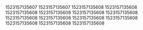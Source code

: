 1523157135607
1523157135607
1523157135608
1523157135608
1523157135608
1523157135608
1523157135608
1523157135608
1523157135608
1523157135608
1523157135608
1523157135608
1523157135608
1523157135608
1523157135608